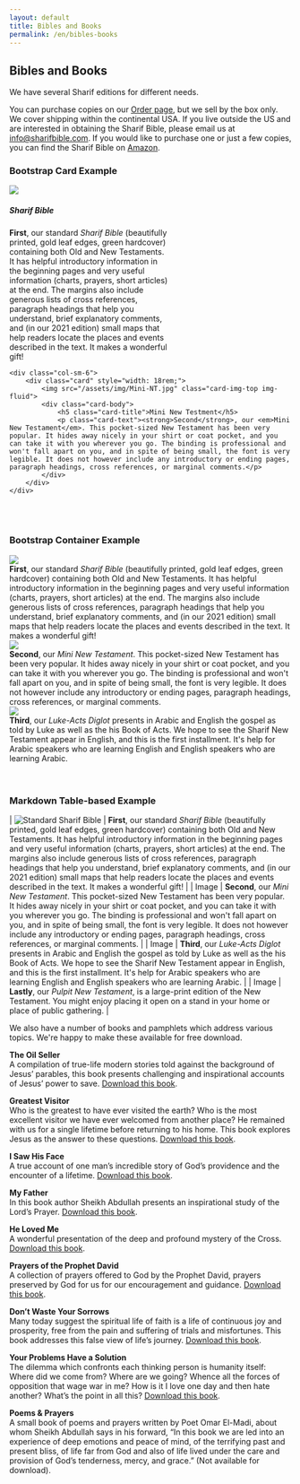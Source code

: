 ```yaml
---
layout: default
title: Bibles and Books
permalink: /en/bibles-books
---
```

## Bibles and Books

We have several Sharif editions for different needs.

You can purchase copies on our [Order page](https://www.example.org), but we sell by the box only. We cover shipping within the continental USA. If you live outside the US and are interested in obtaining the Sharif Bible, please email us at info@sharifbible.com. If you would like to purchase one or just a few copies, you can find the Sharif Bible on [Amazon](https://www.amazon.com/Arabic-Bible-Sharif-Translation-Hardcover/dp/0976601494/ref=sr_1_1?dchild=1&keywords=sharif+bible&qid=1605895471&sr=8-1).

### Bootstrap Card Example
<div class="row">
    <div class="col-sm-6">
        <div class="card" style="width: 18rem;">
            <img src="/assets/img/standard-sharif.png" class="card-img-top img-fluid">
            <div class="card-body">
                <h5 class="card-title">Sharif Bible</h5>
                <p class="card-text"><strong>First</strong>, our standard <em>Sharif Bible</em> (beautifully printed, gold leaf edges, green hardcover) containing both Old and New Testaments. It has helpful introductory information in the beginning pages and very useful information (charts, prayers, short articles) at the end. The margins also include generous lists of cross references, paragraph headings that help you understand, brief explanatory comments, and (in our 2021 edition) small maps that help readers locate the places and events described in the text. It makes a wonderful gift!</p>
            </div>
        </div>
    </div>

    <div class="col-sm-6">
        <div class="card" style="width: 18rem;">
            <img src="/assets/img/Mini-NT.jpg" class="card-img-top img-fluid">
            <div class="card-body">
                <h5 class="card-title">Mini New Testment</h5>
                <p class="card-text"><strong>Second</strong>, our <em>Mini New Testament</em>. This pocket-sized New Testament has been very popular. It hides away nicely in your shirt or coat pocket, and you can take it with you wherever you go. The binding is professional and won't fall apart on you, and in spite of being small, the font is very legible. It does not however include any introductory or ending pages, paragraph headings, cross references, or marginal comments.</p>
            </div>
        </div>
    </div>
</div>
<br/>
<br/>

### Bootstrap Container Example
<div class="row justify-content-md-center">
    <div class="col col-lg-2"><img src="/assets/img/standard-sharif.png" class="img-fluid"></div>
    <div class="col col-md-4"><strong>First</strong>, our standard <em>Sharif Bible</em> (beautifully printed, gold leaf edges, green hardcover) containing both Old and New Testaments. It has helpful introductory information in the beginning pages and very useful information (charts, prayers, short articles) at the end. The margins also include generous lists of cross references, paragraph headings that help you understand, brief explanatory comments, and (in our 2021 edition) small maps that help readers locate the places and events described in the text. It makes a wonderful gift!</div>
</div>
<div class="row justify-content-md-center">
    <div class="col col-lg-2"><img src="/assets/img/Mini-NT.jpg" class="img-fluid"></div>
    <div class="col col-md-4"><strong>Second</strong>, our <em>Mini New Testament</em>. This pocket-sized New Testament has been very popular. It hides away nicely in your shirt or coat pocket, and you can take it with you wherever you go. The binding is professional and won't fall apart on you, and in spite of being small, the font is very legible. It does not however include any introductory or ending pages, paragraph headings, cross references, or marginal comments.</div>
</div>
<div class="row justify-content-md-center">
    <div class="col col-lg-2"><img src="/assets/img/DiglotPic.jpg" class="img-fluid"></div>
    <div class="col col-md-4"><strong>Third</strong>, our <em>Luke-Acts Diglot</em> presents in Arabic and English the gospel as told by Luke as well as the his Book of Acts. We hope to see the Sharif New Testament appear in English, and this is the first installment. It's help for Arabic speakers who are learning English and English speakers who are learning Arabic.</div>
</div>
<br/>
<br/>

### Markdown Table-based Example

| ![Standard Sharif Bible](/assets/standard-sharif.jpg) | **First**, our standard *Sharif Bible* (beautifully printed, gold leaf edges, green hardcover) containing both Old and New Testaments. It has helpful introductory information in the beginning pages and very useful information (charts, prayers, short articles) at the end. The margins also include generous lists of cross references, paragraph headings that help you understand, brief explanatory comments, and (in our 2021 edition) small maps that help readers locate the places and events described in the text. It makes a wonderful gift! |
| Image | **Second**, our *Mini New Testament*. This pocket-sized New Testament has been very popular. It hides away nicely in your shirt or coat pocket, and you can take it with you wherever you go. The binding is professional and won't fall apart on you, and in spite of being small, the font is very legible. It does not however include any introductory or ending pages, paragraph headings, cross references, or marginal comments. |
| Image | **Third**, our *Luke-Acts Diglot* presents in Arabic and English the gospel as told by Luke as well as the his Book of Acts. We hope to see the Sharif New Testament appear in English, and this is the first installment. It's help for Arabic speakers who are learning English and English speakers who are learning Arabic. |
| Image | **Lastly**, our *Pulpit New Testament*, is a large-print edition of the New Testament. You might enjoy placing it open on a stand in your home or place of public gathering. |  

We also have a number of books and pamphlets which address various topics. We're happy to make these available for free download.

**The Oil Seller**  
A compilation of true-life modern stories told against the background of Jesus’ parables, this book presents challenging and inspirational accounts of Jesus’ power to save. [Download this book]().

**Greatest Visitor**  
Who is the greatest to have ever visited the earth? Who is the most excellent visitor we have ever welcomed from another place? He remained with us for a single lifetime before returning to his home. This book explores Jesus as the answer to these questions. [Download this book]().

**I Saw His Face**  
A true account of one man’s incredible story of God’s providence and the encounter of a lifetime. [Download this book]().

**My Father**  
In this book author Sheikh Abdullah presents an inspirational study of the Lord’s Prayer. [Download this book]().

**He Loved Me**  
A wonderful presentation of the deep and profound mystery of the Cross. [Download this book]().

**Prayers of the Prophet David**  
A collection of prayers offered to God by the Prophet David, prayers preserved by God for us for our encouragement and guidance. [Download this book](). 

**Don’t Waste Your Sorrows**  
Many today suggest the spiritual life of faith is a life of continuous joy and prosperity, free from the pain and suffering of trials and misfortunes. This book addresses this false view of life’s journey. [Download this book]().

**Your Problems Have a Solution**  
The dilemma which confronts each thinking person is humanity itself: Where did we come from? Where are we going? Whence all the forces of opposition that wage war in me? How is it I love one day and then hate another? What’s the point in all this? [Download this book]().

**Poems & Prayers**  
A small book of poems and prayers written by Poet Omar El-Madi, about whom Sheikh Abdullah says in his forward, “In this book we are led into an experience of deep emotions and peace of mind, of the terrifying past and present bliss, of life far from God and also of life lived under the care and provision of God’s tenderness, mercy, and grace.” (Not available for download).